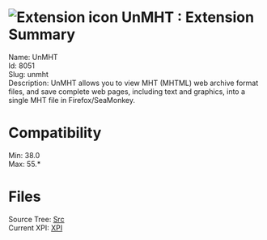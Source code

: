 # ![Extension icon](https://addons.thunderbird.net/user-media/addon_icons/8/8051-64.png?modified=1497602060) UnMHT : Extension Summary

Name: UnMHT  
Id: 8051  
Slug: unmht  
Description: UnMHT allows you to view MHT (MHTML) web archive format files, and save complete web pages, including text and graphics, into a single MHT file in Firefox/SeaMonkey.
  

# Compatibility
Min: 38.0  
Max: 55.*  

# Files

Source Tree: [Src](C:/Dev/Thunderbird/ThunderKdB/xall/xOther/8051-unmht/src)  
Current XPI: [XPI](C:/Dev/Thunderbird/ThunderKdB/xall/xOther/8051-unmht/xpi)  



